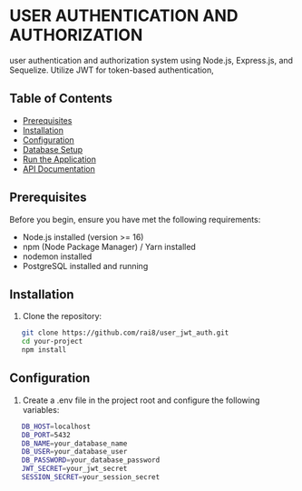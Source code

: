 # USER AUTHENTICATION AND AUTHORIZATION

user authentication and authorization system using Node.js, Express.js, and Sequelize. Utilize JWT for token-based authentication,

## Table of Contents

- [Prerequisites](#prerequisites)
- [Installation](#installation)
- [Configuration](#configuration)
- [Database Setup](#database-setup)
- [Run the Application](#run-the-application)
- [API Documentation](#api-documentation)

## Prerequisites

Before you begin, ensure you have met the following requirements:

- Node.js installed (version >= 16)
- npm (Node Package Manager) / Yarn installed
- nodemon installed
- PostgreSQL installed and running

## Installation

1. Clone the repository:

```bash
   git clone https://github.com/rai8/user_jwt_auth.git
   cd your-project
   npm install
```

## Configuration

1. Create a .env file in the project root and configure the following variables:

```bash
   DB_HOST=localhost
   DB_PORT=5432
   DB_NAME=your_database_name
   DB_USER=your_database_user
   DB_PASSWORD=your_database_password
   JWT_SECRET=your_jwt_secret
   SESSION_SECRET=your_session_secret
```
